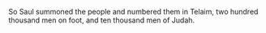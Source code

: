 So Saul summoned the people and numbered them in Telaim, two hundred thousand men on foot, and ten thousand men of Judah.
